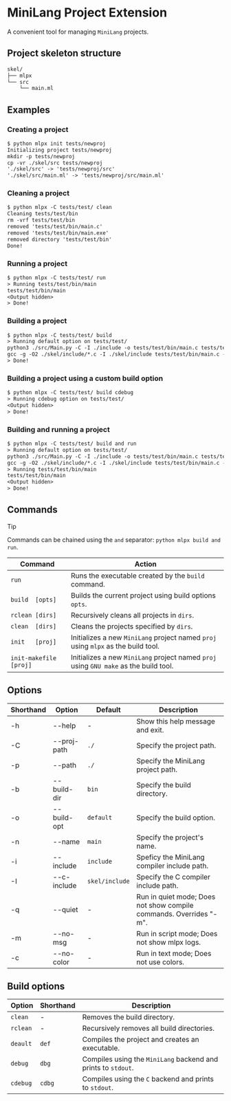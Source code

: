 # MiniLang Project Extension

A convenient tool for managing `MiniLang` projects.

## Project skeleton structure

```txt
skel/
├── mlpx
└── src
    └── main.ml
```

## Examples

### Creating a project

```txt
$ python mlpx init tests/newproj
Initializing project tests/newproj
mkdir -p tests/newproj
cp -vr ./skel/src tests/newproj
'./skel/src' -> 'tests/newproj/src'
'./skel/src/main.ml' -> 'tests/newproj/src/main.ml'
```

### Cleaning a project

```txt
$ python mlpx -C tests/test/ clean
Cleaning tests/test/bin
rm -vrf tests/test/bin
removed 'tests/test/bin/main.c'
removed 'tests/test/bin/main.exe'
removed directory 'tests/test/bin'
Done!
```

### Running a project

```txt
$ python mlpx -C tests/test/ run
> Running tests/test/bin/main
tests/test/bin/main
<Output hidden>
> Done!
```

### Building a project

```txt
$ python mlpx -C tests/test/ build
> Running default option on tests/test/
python3 ./src/Main.py -C -I ./include -o tests/test/bin/main.c tests/test/src/main.ml
gcc -g -O2 ./skel/include/*.c -I ./skel/include tests/test/bin/main.c -o tests/test/bin/main
> Done!
```

### Building a project using a custom build option

```txt
$ python mlpx -C tests/test/ build cdebug
> Running cdebug option on tests/test/
<Output hidden>
> Done!
```

### Building and running a project

```txt
$ python mlpx -C tests/test/ build and run
> Running default option on tests/test/
python3 ./src/Main.py -C -I ./include -o tests/test/bin/main.c tests/test/src/main.ml
gcc -g -O2 ./skel/include/*.c -I ./skel/include tests/test/bin/main.c -o tests/test/bin/main
> Running tests/test/bin/main
tests/test/bin/main
<Output hidden>
> Done!
```

## Commands

> [!TIP]
> Commands can be chained using the `and` separator: `python mlpx build and run`.

Command                | Action
-----------------------|-----------
`run`                  | Runs the executable created by the `build` command.
`build  [opts]`        | Builds the current project using build options `opts`.
`rclean [dirs]`        | Recursively cleans all projects in `dirs`.
`clean  [dirs]`        | Cleans the projects specified by `dirs`.
`init   [proj]`        | Initializes a new `MiniLang` project named `proj` using `mlpx` as the build tool.
`init-makefile [proj]` | Initializes a new `MiniLang` project named `proj` using `GNU make` as the build tool.

## Options

Shorthand | Option      | Default        | Description
----------|-------------|----------------|------------
-h        | --help      | -              | Show this help message and exit.
-C        | --proj-path | `./`           | Specify the project path.
-p        | --path      | `./`           | Specify the MiniLang project path.
-b        | --build-dir | `bin`          | Specify the build directory.
-o        | --build-opt | `default`      | Specify the build option.
-n        | --name      | `main`         | Specify the project's name.
-i        | --include   | `include`      | Speficy the MiniLang compiler include path.
-I        | --c-include | `skel/include` | Specify the C compiler include path.
-q        | --quiet     | -              | Run in quiet mode; Does not show compile commands.  Overrides "-m".
-m        | --no-msg    | -              | Run in script mode; Does not show mlpx logs.
-c        | --no-color  | -              | Run in text mode; Does not use colors.

## Build options

Option   | Shorthand | Description
---------|-----------|------------
`clean`  | -         | Removes the build directory.
`rclean` | -         | Recursively removes all build directories.
`deault` | `def`     | Compiles the project and creates an executable.
`debug`  | `dbg`     | Compiles using the `MiniLang` backend and prints to `stdout`.
`cdebug` | `cdbg`    | Compiles using the `C` backend and prints to `stdout`.
